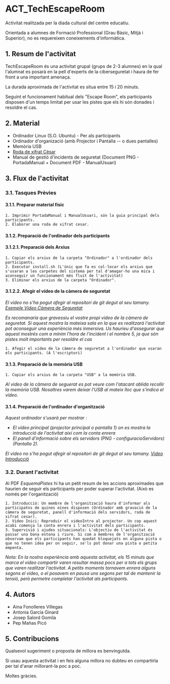 # ACT_TechEscapeRoom

Activitat realitzada per la diada cultural del centre educatiu.

Orientada a alumnes de Formació Professional (Grau Bàsic, Mitjà i Superior), no es requereixen coneixements d'informàtica.


## 1. Resum de l'activitat

TechEscapeRoom és una activitat grupal (grups de 2-3 alumnes) en la qual l'alumnat es posarà en la pell d'experts de la ciberseguretat i haura de fer front a una important amenaça.

La durada aproximada de l'activitat es situa entre 15 i 20 minuts.

Seguint el funcionament habitual dels "Escape Room", els participants disposen d'un temps limitat per usar les pistes que els hi són donades i resoldre el cas.

## 2. Material

* Ordinador Linux (S.O. Ubuntu) - Per als participants
* Ordinador d'organizació (amb Projector i Pantalla -- o dues pantalles)
* Memòria USB
* [Roda de xifrat Cèsar](https://www.google.com/search?q=rueda+cifrado+cesar&tbm=isch&ved=2ahUKEwj-vt6xrNz4AhXSZvEDHYFxBTwQ2-cCegQIABAA&oq=rueda+cifrado+cesar&gs_lcp=CgNpbWcQAzIECAAQEzoECAAQHjoFCAAQgAQ6CAgAEIAEELEDOggIABCxAxCDAToLCAAQgAQQsQMQgwE6BAgAEAM6BggAEB4QCDoICAAQHhAIEBNQlQpY2BtgrRxoAXAAeACAAZsCiAGEE5IBBjEuMTYuMpgBAKABAaoBC2d3cy13aXotaW1nwAEB&sclient=img&ei=Y1nBYr6BI9LNxc8PgeOV4AM&bih=746&biw=1536&rlz=1C1ONGR_esES1003ES1003#imgrc=r4SVYwbnZNZZ1M)
* Manual de gestió d'incidents de seguretat (Document PNG - PortadaManual + Document PDF - ManualUsuari)

## 3. Flux de l'activitat

### 3.1. Tasques Prèvies

#### 3.1.1. Preparar material físic

    1. Imprimir PortadaManual i ManualUsuari, són la guia principal dels participants.
    2. Elaborar una roda de xifrat cesar.

#### 3.1.2. Preparació de l'ordinador dels participants

#### 3.1.2.1. Preparació dels Arxius

    1. Copiar els arxius de la carpeta "Ordinador" a l'ordinador dels participants.
    2. Executar install.sh (L'únic que fa es col·locar els arxius que s'usaran a les carpetes del sistema per tal d'amagar-ho una mica i aconseguir un funcionament més fluit de l'activitat)
    3. Eliminar els arxius de la carpeta "Ordinador".

#### 3.1.2.2. Afegir el vídeo de la càmera de seguretat

_El video no s'ha pogut afegir al repositori de git degut al seu tamany._
[_Exemple Video Càmera de Seguretat_](https://drive.google.com/file/d/1wGxOa5vWNBZR3yEP3oWOI1APrmK2Bg2G/view?usp=sharing)

_Es recomanaria que gravessiu el vostre propi video de la càmera de seguretat. Si aquest mostra la mateixa sala en la que es realitzarà l'activitat pot aconseguir una experiència més inmersiva. Us haurieu d'assegurar que aquest mostrés com a mínim l'hora de l'incident i el nombre 5, ja que són pistes molt importants per resoldre el cas_

    1. Afegir el vídeo de la càmera de seguretat a l'ordinador que usaran els participants. (A l'escriptori)

#### 3.1.3. Preparació de la memòria USB

    1. Copiar els arxius de la carpeta "USB" a la memòria USB.

_Al video de la càmera de seguerat es pot veure com l'atacant oblida recollir la memòria USB. Nosaltres varem deixar l'USB al mateix lloc que s'indica el vídeo._

#### 3.1.4. Preparació de l'ordinador d'organització

_Aquest ordinador s'usarà per mostrar :_

* _El vídeo principal (projector principal o pantalla 1) on es mostra la introducció de l'activitat així com la conta enrera_
* _El panell d'informació sobre els servidors (PNG - configuracioServidors) (Pantalla 2)._

_El video no s'ha pogut afegir al repositori de git degut al seu tamany._
[_Video Introducció_](https://drive.google.com/file/d/1M39Lt9tjXPaQe5AdWnqiZoD0CBcEYULV/view?usp=sharing)

### 3.2. Durant l'activitat

Al PDF _EsquemaPistes_ hi ha un petit resum de les accions aproximades que haurien de seguir els participants per poder superar l'activitat. (Això es només per l'organització)

    1. Introducció: Un membre de l'organització haura d'informar als participatns de quines eines disposen (Ordinador amb gravació de la càmera de seguretat, panell d'informació dels servidors, roda de xifrat cesar).
    2. Video Inici: Reproduir el videoIntro al projector. Un cop aquest acabi comença la conta enrera i l'activitat dels participants.
    3. Supervisió i ajudes situacionals: L'objectiu de l'activitat és passar una bona estona i riure. Si com a membres de l'organització observam que els participants han quedat bloquejats en alguna pista o que no tenen idea per on seguir, se'ls pot donar una pista o petita empenta.

_Nota: En la nostra experiència amb aquesta activitat, els 15 minuts que marca el video compartir varen resultar massa pocs per a tots els grups que varen realitzar l'activitat. A petits moments tornavem enrera alguns segons el video, o el posavem en pausa uns segons per tal de mantenir la tensió, però permetre completar l'activitat als participants._

## 4. Autors

* Aina Fonolleres Villegas
* Antonia García Ginard
* Josep Salord Gomila
* Pep Mañas Picó

## 5. Contribucions

Qualsevol sugeriment o proposta de millora es benvingutda.

Si usau aquesta activitat i en feis alguna millora no dubteu en compartirla per tal d'anar millorant-la poc a poc.

Moltes gràcies.